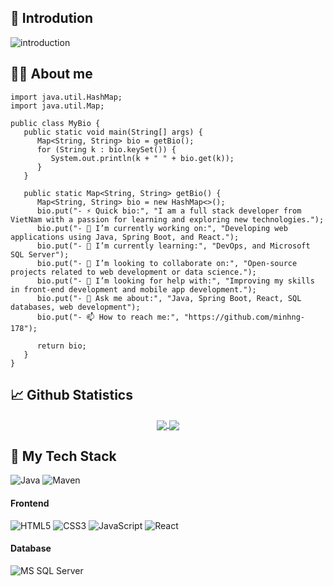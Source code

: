 ## 👋 Introdution
![introduction](https://user-images.githubusercontent.com/115227781/231954533-3c4640d4-f8b5-4d5d-a1a8-7b7c8bf10e69.gif)

## :technologist: About me
```
import java.util.HashMap;
import java.util.Map;

public class MyBio {
   public static void main(String[] args) {
      Map<String, String> bio = getBio();
      for (String k : bio.keySet()) {
         System.out.println(k + " " + bio.get(k));
      }
   }

   public static Map<String, String> getBio() {
      Map<String, String> bio = new HashMap<>();
      bio.put("- ⚡ Quick bio:", "I am a full stack developer from VietNam with a passion for learning and exploring new technologies.");
      bio.put("- 🔭 I’m currently working on:", "Developing web applications using Java, Spring Boot, and React.");
      bio.put("- 🌱 I’m currently learning:", "DevOps, and Microsoft SQL Server");
      bio.put("- 👯 I’m looking to collaborate on:", "Open-source projects related to web development or data science.");
      bio.put("- 🤔 I’m looking for help with:", "Improving my skills in front-end development and mobile app development.");
      bio.put("- 💬 Ask me about:", "Java, Spring Boot, React, SQL databases, web development");
      bio.put("- 📫 How to reach me:", "https://github.com/minhng-178");

      return bio;
   }
}
``` 
## 📈 Github Statistics 

 <div align="center"> 
     <a href="">
      <img align="center" src="https://github-readme-stats.vercel.app/api?username=minhng-178&show_icons=true&theme=tokyonight&line_height=40"/>
    </a>
    <a href="">
      <img align="center" src="https://github-readme-stats.vercel.app/api/top-langs/?username=minhng-178&theme=tokyonight&line_height=40"/>
    </a>
</div>

## :rocket: My Tech Stack
![Java](http://img.shields.io/badge/-Java-007396?style=flat-square&logo=java&logoColor=ffffff)
![Maven](http://img.shields.io/badge/-Maven-1565c0?style=flat-square&logo=apache-maven)
#### Frontend
![HTML5](https://img.shields.io/badge/-HTML5-%23E44D27?style=flat-square&logo=html5&logoColor=ffffff)
![CSS3](https://img.shields.io/badge/-CSS3-%231572B6?style=flat-square&logo=css3)
![JavaScript](https://img.shields.io/badge/-JavaScript-%23F7DF1C?style=flat-square&logo=javascript&logoColor=000000&labelColor=%23F7DF1C&color=%23FFCE5A)
![React](https://img.shields.io/badge/-React-%23282C34?style=flat-square&logo=react)
#### Database
![MS SQL Server](http://img.shields.io/badge/-MS%20SQL%20Server-CC2927?style=flat-square&logo=microsoft-sql-server&logoColor=ffffff)


